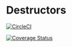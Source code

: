 # Destructors

[![CircleCI](https://dl.circleci.com/status-badge/img/gh/atlp-rwanda/destructors-ec-bn/tree/ch-Integrate-Coveralls-184637124.svg?style=svg)](https://dl.circleci.com/status-badge/redirect/gh/atlp-rwanda/destructors-ec-bn/tree/ch-Integrate-Coveralls-184637124)


[![Coverage Status](https://coveralls.io/repos/github/atlp-rwanda/destructors-ec-bn/badge.svg?branch=develop)](https://coveralls.io/github/atlp-rwanda/destructors-ec-bn?branch=develop)